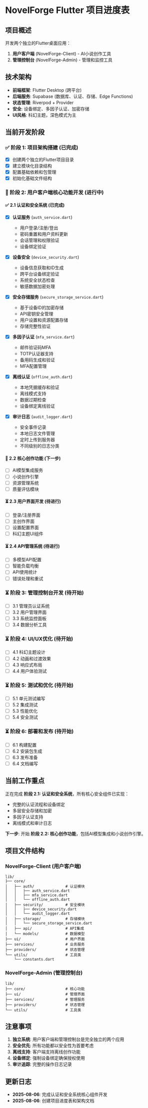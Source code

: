 # NovelForge Flutter 项目进度表

## 项目概述
开发两个独立的Flutter桌面应用：
1. **用户客户端** (NovelForge-Client) - AI小说创作工具
2. **管理控制台** (NovelForge-Admin) - 管理和监控工具

## 技术架构
- **前端框架**: Flutter Desktop (跨平台)
- **后端服务**: Supabase (数据库、认证、存储、Edge Functions)
- **状态管理**: Riverpod + Provider
- **安全**: 设备绑定、多因子认证、加密存储
- **UI风格**: 科幻主题，深色模式为主

## 当前开发阶段

### ✅ 阶段 1: 项目架构搭建 (已完成)
- [x] 创建两个独立的Flutter项目目录
- [x] 建立模块化目录结构
- [x] 配置基础依赖和包管理
- [x] 初始化基础文件结构

### 🔄 阶段 2: 用户客户端核心功能开发 (进行中)

#### ✅ 2.1 认证和安全系统 (已完成)
- [x] **认证服务** (`auth_service.dart`)
  - 用户登录/注册/登出
  - 密码重置和用户资料更新
  - 会话管理和权限验证
  - 设备绑定验证

- [x] **设备安全** (`device_security.dart`)
  - 设备信息获取和ID生成
  - 跨平台设备绑定验证
  - 系统安全状态检查
  - 敏感数据加密处理

- [x] **安全存储服务** (`secure_storage_service.dart`)
  - 基于设备ID的加密存储
  - API密钥安全管理
  - 用户设置和资源配置存储
  - 存储完整性验证

- [x] **多因子认证** (`mfa_service.dart`)
  - 邮件验证码MFA
  - TOTP认证器支持
  - 备用码生成和验证
  - MFA配置管理

- [x] **离线认证** (`offline_auth.dart`)
  - 本地凭据缓存和验证
  - 离线模式支持
  - 数据过期检查
  - 设备绑定离线验证

- [x] **审计日志** (`audit_logger.dart`)
  - 安全事件记录
  - 本地日志文件管理
  - 定时上传到服务器
  - 不同级别的日志分类

#### 🔄 2.2 核心创作功能 (下一步)
- [ ] AI模型集成服务
- [ ] 小说创作引擎
- [ ] 资源管理系统
- [ ] 质量评估模块

#### ⏳ 2.3 用户界面开发 (待进行)
- [ ] 登录/注册界面
- [ ] 主创作界面
- [ ] 设置配置界面
- [ ] 科幻主题UI组件

#### ⏳ 2.4 API管理系统 (待进行)
- [ ] 多模型API配置
- [ ] 智能负载均衡
- [ ] API使用统计
- [ ] 错误处理和重试

### ⏳ 阶段 3: 管理控制台开发 (待开始)
- [ ] 3.1 管理员认证系统
- [ ] 3.2 用户管理界面
- [ ] 3.3 系统监控面板
- [ ] 3.4 数据分析工具

### ⏳ 阶段 4: UI/UX优化 (待开始)
- [ ] 4.1 科幻主题设计
- [ ] 4.2 动画和过渡效果
- [ ] 4.3 响应式布局
- [ ] 4.4 用户体验测试

### ⏳ 阶段 5: 测试和优化 (待开始)
- [ ] 5.1 单元测试编写
- [ ] 5.2 集成测试
- [ ] 5.3 性能优化
- [ ] 5.4 安全测试

### ⏳ 阶段 6: 部署和发布 (待开始)
- [ ] 6.1 构建配置
- [ ] 6.2 安装包生成
- [ ] 6.3 发布准备
- [ ] 6.4 文档编写

## 当前工作重点
正在完成 **阶段 2.1: 认证和安全系统**，所有核心安全组件已实现：
- 完整的认证流程和设备绑定
- 多层安全存储和加密
- 多因子认证支持
- 离线模式和审计日志

**下一步**: 开始 **阶段 2.2: 核心创作功能**，包括AI模型集成和小说创作引擎。

## 项目文件结构

### NovelForge-Client (用户客户端)
```
lib/
├── core/
│   ├── auth/              # 认证模块
│   │   ├── auth_service.dart
│   │   ├── mfa_service.dart
│   │   └── offline_auth.dart
│   ├── security/          # 安全模块
│   │   ├── device_security.dart
│   │   └── audit_logger.dart
│   ├── storage/           # 存储模块
│   │   └── secure_storage_service.dart
│   ├── api/               # API集成
│   └── models/            # 数据模型
├── ui/                    # 用户界面
├── services/              # 业务服务
├── providers/             # 状态管理
└── utils/                 # 工具类
    └── constants.dart
```

### NovelForge-Admin (管理控制台)
```
lib/
├── core/                  # 核心功能
├── ui/                    # 管理界面
├── services/              # 管理服务
├── providers/             # 状态管理
└── utils/                 # 工具类
```

## 注意事项
1. **独立系统**: 用户客户端和管理控制台是完全独立的两个应用
2. **安全优先**: 所有功能都以安全性为首要考虑
3. **离线支持**: 客户端支持离线创作功能
4. **设备绑定**: 强制设备绑定确保授权使用
5. **审计追踪**: 完整的操作日志记录

## 更新日志
- **2025-08-06**: 完成认证和安全系统核心组件开发
- **2025-08-06**: 创建项目进度表和架构文档
